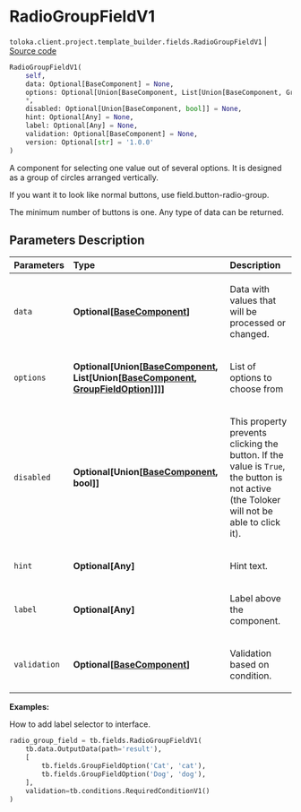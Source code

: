 # RadioGroupFieldV1
`toloka.client.project.template_builder.fields.RadioGroupFieldV1` | [Source code](https://github.com/Toloka/toloka-kit/blob/v1.1.4/src/client/project/template_builder/fields.py#L421)

```python
RadioGroupFieldV1(
    self,
    data: Optional[BaseComponent] = None,
    options: Optional[Union[BaseComponent, List[Union[BaseComponent, GroupFieldOption]]]] = None,
    *,
    disabled: Optional[Union[BaseComponent, bool]] = None,
    hint: Optional[Any] = None,
    label: Optional[Any] = None,
    validation: Optional[BaseComponent] = None,
    version: Optional[str] = '1.0.0'
)
```

A component for selecting one value out of several options. It is designed as a group of circles arranged vertically.


If you want it to look like normal buttons, use field.button-radio-group.

The minimum number of buttons is one. Any type of data can be returned.

## Parameters Description

| Parameters | Type | Description |
| :----------| :----| :-----------|
`data`|**Optional\[[BaseComponent](toloka.client.project.template_builder.base.BaseComponent.md)\]**|<p>Data with values that will be processed or changed.</p>
`options`|**Optional\[Union\[[BaseComponent](toloka.client.project.template_builder.base.BaseComponent.md), List\[Union\[[BaseComponent](toloka.client.project.template_builder.base.BaseComponent.md), [GroupFieldOption](toloka.client.project.template_builder.fields.GroupFieldOption.md)\]\]\]\]**|<p>List of options to choose from</p>
`disabled`|**Optional\[Union\[[BaseComponent](toloka.client.project.template_builder.base.BaseComponent.md), bool\]\]**|<p>This property prevents clicking the button. If the value is `True`, the button is not active (the Toloker will not be able to click it).</p>
`hint`|**Optional\[Any\]**|<p>Hint text.</p>
`label`|**Optional\[Any\]**|<p>Label above the component.</p>
`validation`|**Optional\[[BaseComponent](toloka.client.project.template_builder.base.BaseComponent.md)\]**|<p>Validation based on condition.</p>

**Examples:**

How to add label selector to interface.

```python
radio_group_field = tb.fields.RadioGroupFieldV1(
    tb.data.OutputData(path='result'),
    [
        tb.fields.GroupFieldOption('Cat', 'cat'),
        tb.fields.GroupFieldOption('Dog', 'dog'),
    ],
    validation=tb.conditions.RequiredConditionV1()
)
```
